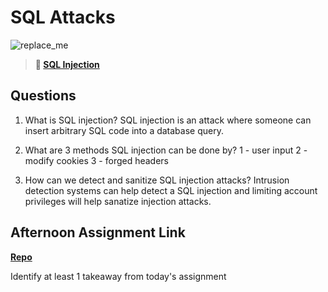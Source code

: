 # SQL Attacks

![replace_me](https://codeworks.blob.core.windows.net/public/assets/img/illustrations/placeholder.svg)

> **📖 [SQL Injection](https://codeworksacademy.com/fs-student-guide/resources/wk11/03-SQL-Injection)**

## Questions

1. What is SQL injection?
SQL injection is an attack where someone can insert arbitrary SQL code into a database query. 

2. What are 3 methods SQL injection can be done by?
1 - user input
2 - modify cookies
3 - forged headers

3. How can we detect and sanitize SQL injection attacks?
Intrusion detection systems can help detect a SQL injection and limiting account privileges will help sanatize injection attacks. 

## Afternoon Assignment Link

**[Repo](https://github.com/Max-Ball/<ASSIGNMENT_REPO>)**

Identify at least 1 takeaway from today's assignment
